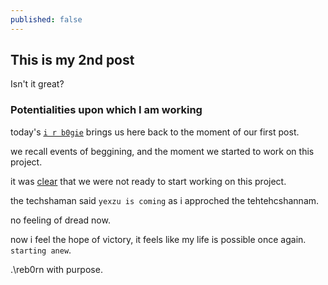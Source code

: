 ```yaml
---
published: false
---
```

## This is my 2nd post

Isn't it great?

### Potentialities upon which I am working

today's [`i r b0gie`](https://twitter.com/1rb0g1e) brings us here back to the moment of our first post.

we recall events of beggining, and the moment we started to work on this project.

it was [clear](https://64.media.tumblr.com/4b3a54a3bed69107972a80f7c70a2aaf/tumblr_nsjoqd1xXV1ucdb23o1_540.gifv) that we were not ready to start working on this project.

the techshaman said `yexzu is coming` as i approched the tehtehcshannam.

no feeling of dread now.

now i feel the hope of victory, it feels like my life is possible once again. `starting anew`.

.\reb0rn with purpose.